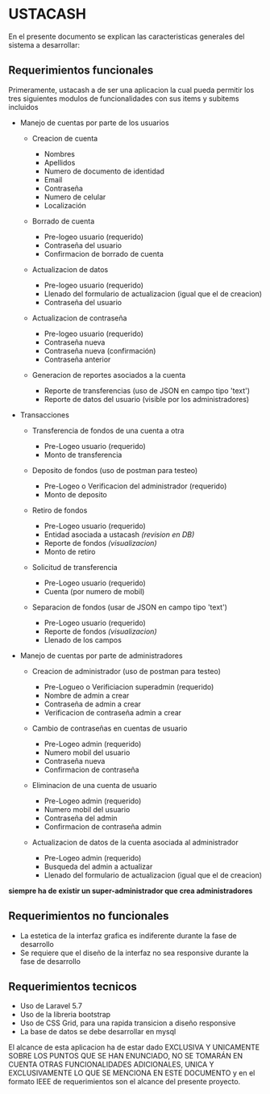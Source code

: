 # USTACASH

En el presente documento se explican las caracteristicas generales del sistema a desarrollar:

## Requerimientos funcionales

Primeramente, ustacash a de ser una aplicacion la cual pueda permitir los tres siguientes modulos de funcionalidades con sus items y subitems incluidos

+ Manejo de cuentas por parte de los usuarios
    + Creacion de cuenta
        + Nombres
        + Apellidos
        + Numero de documento de identidad
        + Email
        + Contraseña
        + Numero de celular
        + Localización

    + Borrado de cuenta
        + Pre-logeo usuario (requerido)
        + Contraseña del usuario
        + Confirmacion de borrado de cuenta

    + Actualizacion de datos
        + Pre-logeo usuario (requerido)
        + Llenado del formulario de actualizacion (igual que el de creacion)
        + Contraseña del usuario

    + Actualizacion de contraseña
        + Pre-logeo usuario (requerido)
        + Contraseña nueva
        + Contraseña nueva (confirmación)
        + Contraseña anterior

    + Generacion de reportes asociados a la cuenta
        + Reporte de transferencias (uso de JSON en campo tipo 'text')
        + Reporte de datos del usuario (visible por los administradores)
        
+ Transacciones
    + Transferencia de fondos de una cuenta a otra
        + Pre-Logeo usuario (requerido)
        + Monto de transferencia

    + Deposito de fondos (uso de postman para testeo)
        + Pre-Logeo o Verificacion del administrador (requerido)
        + Monto de deposito
    
    + Retiro de fondos
        + Pre-Logeo usuario (requerido)
        + Entidad asociada a ustacash *(revision en DB)*
        + Reporte de fondos *(visualizacion)*
        + Monto de retiro
    
    + Solicitud de transferencia
        + Pre-Logeo usuario (requerido)
        + Cuenta (por numero de mobil)
    
    + Separacion de fondos (usar de JSON en campo tipo 'text')
        + Pre-Logeo usuario (requerido)
        + Reporte de fondos *(visualizacion)*
        + Llenado de los campos

+ Manejo de cuentas por parte de administradores
    + Creacion de administrador (uso de postman para testeo)
        + Pre-Logueo o Verificiacion superadmin (requerido)
        + Nombre de admin a crear
        + Contraseña de admin a crear
        + Verificacion de contraseña admin a crear
        
    + Cambio de contraseñas en cuentas de usuario
        + Pre-Logeo admin (requerido)
        + Numero mobil del usuario
        + Contraseña nueva
        + Confirmacion de contraseña
        
    + Eliminacion de una cuenta de usuario
        + Pre-Logeo admin (requerido)
        + Numero mobil del usuario
        + Contraseña del admin
        + Confirmacion de contraseña admin
        
    + Actualizacion de datos de la cuenta asociada al administrador
        + Pre-Logeo admin (requerido)
        + Busqueda del admin a actualizar
        + Llenado del formulario de actualizacion (igual que el de creacion)

**siempre ha de existir un super-administrador que crea administradores**

## Requerimientos no funcionales

- La estetica de la interfaz grafica es indiferente durante la fase de desarrollo
- Se requiere que el diseño de la interfaz no sea responsive durante la fase de desarrollo

## Requerimientos tecnicos

- Uso de Laravel 5.7
- Uso de la libreria bootstrap
- Uso de CSS Grid, para una rapida transicion a diseño responsive
- La base de datos se debe desarrollar en mysql

El alcance de esta aplicacion ha de estar dado EXCLUSIVA Y UNICAMENTE SOBRE LOS PUNTOS QUE SE HAN ENUNCIADO, NO SE TOMARÁN EN CUENTA OTRAS FUNCIONALIDADES ADICIONALES, UNICA Y EXCLUSIVAMENTE LO QUE SE MENCIONA EN ESTE DOCUMENTO y en el formato IEEE de requerimientos son el alcance del presente proyecto.
